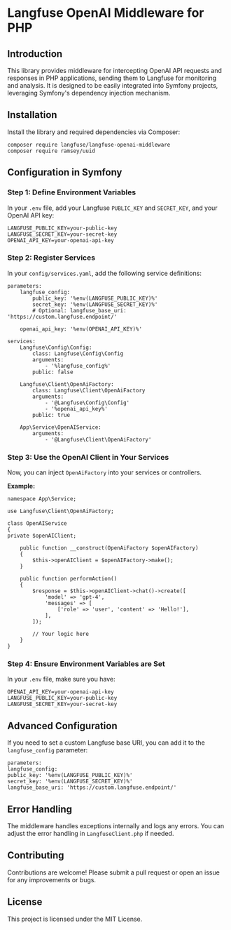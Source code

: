 # Langfuse OpenAI Middleware for PHP

## Introduction

This library provides middleware for intercepting OpenAI API requests and responses in PHP applications, sending them to Langfuse for monitoring and analysis. It is designed to be easily integrated into Symfony projects, leveraging Symfony's dependency injection mechanism.

## Installation

Install the library and required dependencies via Composer:

```
composer require langfuse/langfuse-openai-middleware
composer require ramsey/uuid
```

## Configuration in Symfony

### Step 1: Define Environment Variables

In your `.env` file, add your Langfuse `PUBLIC_KEY` and `SECRET_KEY`, and your OpenAI API key:

```
LANGFUSE_PUBLIC_KEY=your-public-key
LANGFUSE_SECRET_KEY=your-secret-key
OPENAI_API_KEY=your-openai-api-key
```

### Step 2: Register Services

In your `config/services.yaml`, add the following service definitions:

```
parameters:
    langfuse_config:
        public_key: '%env(LANGFUSE_PUBLIC_KEY)%'
        secret_key: '%env(LANGFUSE_SECRET_KEY)%'
        # Optional: langfuse_base_uri: 'https://custom.langfuse.endpoint/'

    openai_api_key: '%env(OPENAI_API_KEY)%'

services:
    Langfuse\Config\Config:
        class: Langfuse\Config\Config
        arguments:
            - '%langfuse_config%'
        public: false

    Langfuse\Client\OpenAiFactory:
        class: Langfuse\Client\OpenAiFactory
        arguments:
            - '@Langfuse\Config\Config'
            - '%openai_api_key%'
        public: true

    App\Service\OpenAIService:
        arguments:
            - '@Langfuse\Client\OpenAiFactory'
```

### Step 3: Use the OpenAI Client in Your Services

Now, you can inject `OpenAiFactory` into your services or controllers.

**Example:**

```
namespace App\Service;

use Langfuse\Client\OpenAiFactory;

class OpenAIService
{
private $openAIClient;

    public function __construct(OpenAiFactory $openAIFactory)
    {
        $this->openAIClient = $openAIFactory->make();
    }

    public function performAction()
    {
        $response = $this->openAIClient->chat()->create([
            'model' => 'gpt-4',
            'messages' => [
                ['role' => 'user', 'content' => 'Hello!'],
            ],
        ]);

        // Your logic here
    }
}
```

### Step 4: Ensure Environment Variables are Set

In your `.env` file, make sure you have:

```
OPENAI_API_KEY=your-openai-api-key
LANGFUSE_PUBLIC_KEY=your-public-key
LANGFUSE_SECRET_KEY=your-secret-key
```

## Advanced Configuration

If you need to set a custom Langfuse base URI, you can add it to the `langfuse_config` parameter:

```
parameters:
langfuse_config:
public_key: '%env(LANGFUSE_PUBLIC_KEY)%'
secret_key: '%env(LANGFUSE_SECRET_KEY)%'
langfuse_base_uri: 'https://custom.langfuse.endpoint/'
```

## Error Handling

The middleware handles exceptions internally and logs any errors. You can adjust the error handling in `LangfuseClient.php` if needed.

## Contributing

Contributions are welcome! Please submit a pull request or open an issue for any improvements or bugs.

## License

This project is licensed under the MIT License.
